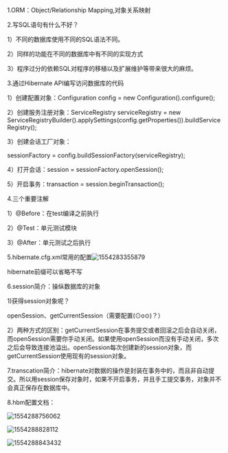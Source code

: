 1.ORM：Object/Relationship Mapping,对象关系映射

2.写SQL语句有什么不好？

1）不同的数据库使用不同的SQL语法不同。

2）同样的功能在不同的数据库中有不同的实现方式

3）程序过分的依赖SQL对程序的移植以及扩展维护等带来很大的麻烦。

3.通过Hibernate API编写访问数据库的代码

1）创建配置对象：Configuration config = new Configuration().configure();

2）创建服务注册对象：ServiceRegistry serviceRegistry = new ServiceRegistryBuilder().applySettings(config.getProperties()).buildServiceRegistry();

3）创建会话工厂对象：

sessionFactory = config.buildSessionFactory(serviceRegistry);

4）打开会话：session = sessionFactory.openSession();

5）开启事务：transaction = session.beginTransaction();

4.三个重要注解

1）@Before：在test编译之前执行

2）@Test：单元测试模块

3）@After：单元测试之后执行

5.hibernate.cfg.xml常用的配置![1554283355879](C:\Users\郭艳艳\AppData\Roaming\Typora\typora-user-images\1554283355879.png)

hibernate前缀可以省略不写

6.session简介：操纵数据库的对象

1)获得session对象呢？

openSession、getCurrentSession（需要配置(⊙o⊙)？）

2）两种方式的区别：getCurrentSession在事务提交或者回滚之后会自动关闭，而openSession需要你手动关闭。如果使用openSession而没有手动关闭，多次之后会导致连接池溢出。openSession每次创建新的session对象，而getCurrentSession使用现有的session对象。

7.transcation简介：hibernate对数据的操作是封装在事务中的，而且非自动提交。所以用session保存对象时，如果不开启事务，并且手工提交事务，对象并不会真正保存在数据库中。

8.hbm配置文档：

![1554288756062](C:\Users\郭艳艳\AppData\Roaming\Typora\typora-user-images\1554288756062.png)

![1554288828112](C:\Users\郭艳艳\AppData\Roaming\Typora\typora-user-images\1554288828112.png)

![1554288843432](C:\Users\郭艳艳\AppData\Roaming\Typora\typora-user-images\1554288843432.png)


